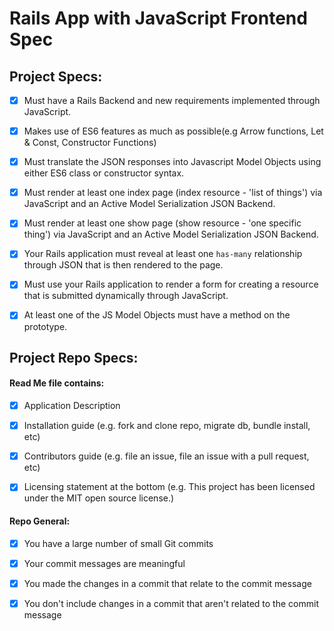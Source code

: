 # Rails App with JavaScript Frontend Spec

## Project Specs:

- [x] Must have a Rails Backend and new requirements implemented through JavaScript.
 
- [x] Makes use of ES6 features as much as possible(e.g Arrow functions, Let & Const, Constructor Functions)

- [x] Must translate the JSON responses into Javascript Model Objects using either ES6 class or constructor syntax. 

- [x] Must render at least one index page (index resource - 'list of things') via JavaScript and an Active Model Serialization JSON Backend.

- [x] Must render at least one show page (show resource - 'one specific thing') via JavaScript and an Active Model Serialization JSON Backend.

- [x] Your Rails application must reveal at least one `has-many` relationship through JSON that is then rendered to the page.

- [x] Must use your Rails application to render a form for creating a resource that is submitted dynamically through JavaScript.

- [x] At least one of the JS Model Objects must have a method on the prototype.

## Project Repo Specs:

#### Read Me file contains:

- [x] Application Description

- [x] Installation guide (e.g. fork and clone repo, migrate db, bundle install, etc)

- [x] Contributors guide (e.g. file an issue, file an issue with a pull request, etc)

- [x] Licensing statement at the bottom (e.g. This project has been licensed under the MIT open source license.)

#### Repo General:

- [x] You have a large number of small Git commits

- [x] Your commit messages are meaningful

- [x] You made the changes in a commit that relate to the commit message

- [x] You don't include changes in a commit that aren't related to the commit message



